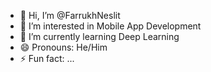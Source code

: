 - 👋 Hi, I’m @FarrukhNeslit
- 👀 I’m interested in Mobile App Development
- 🌱 I’m currently learning Deep Learning
- 😄 Pronouns: He/Him
- ⚡ Fun fact: ...

<!---
FarrukhNeslit/FarrukhNeslit is a ✨ special ✨ repository because its `README.md` (this file) appears on your GitHub profile.
You can click the Preview link to take a look at your changes.
--->
